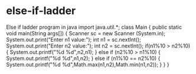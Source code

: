 # else-if-ladder
Else if ladder program  in java
import java.util.*;
class Main 
{
    public static void main(String args[])
    {
        Scanner sc = new Scanner (System.in);
        System.out.print("Enter n1 value:");
        int n1 = sc.nextInt();
        System.out.print("Enter n2 value:");
        int n2 = sc.nextInt();
        if(n1%10 > n2%10)
        {
            System.out.printf("%d %d",n2,n1);
        }
        else if (n2%10 > n1%10)
        {
            System.out.printf("%d %d",n1,n2);
        }
        else if (n1%10 == n2%10)
        {
            System.out.printf("%d %d",Math.max(n1,n2),Math.min(n1,n2));
        }
    }
}
